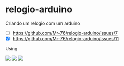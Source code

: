 # relogio-arduino

Criando um relogio com um arduino
 

- [ ] https://github.com/Mr-76/relogio-arduino/issues/7
- [x] https://github.com/Mr-76/relogio-arduino/issues/11
<div>
<p>Using<p/>
<img src = "https://img.shields.io/badge/Adafruit%20SSD%201306-v--2.5.0-yelllow"/>
<img src = "https://img.shields.io/badge/RTClib-2.0.2-yelllow"/>
<img src = "https://img.shields.io/badge/Adafruit%20GFX-1.10.12-yelllow"/>
<div/>
